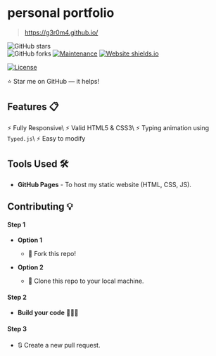 # personal portfolio
> https://g3r0m4.github.io/

![GitHub stars](https://img.shields.io/github/stars/g3r0m4/g3r0m4.github.io)  
 ![GitHub forks](https://img.shields.io/github/forks/g3r0m4/g3r0m4.github.io) 
 [![Maintenance](https://img.shields.io/badge/maintained-yes-green.svg)](https://github.com/g3r0m4/g3r0m4.github.io/commits/master) 
 [![Website shields.io](https://img.shields.io/badge/website-up-yellow)](http://g3r0m4.github.io/) 

 [![License](http://img.shields.io/:license-mit-blue.svg?style=flat-square)](http://badges.mit-license.org)

:star: Star me on GitHub — it helps! 
  
 ## Features 📋 
 ⚡️ Fully Responsive\ 
 ⚡️ Valid HTML5 & CSS3\ 
 ⚡️ Typing animation using `Typed.js`\ 
 ⚡️ Easy to modify

## Tools Used 🛠️ 
 * <b>GitHub Pages</b> - To host my static website (HTML, CSS, JS). 
  
 ## Contributing 💡 
 #### Step 1 
  
 - **Option 1** 
     - 🍴 Fork this repo! 
  
 - **Option 2** 
     - 👯 Clone this repo to your local machine. 
  
  
 #### Step 2 
  
 - **Build your code** 🔨🔨🔨 
  
 #### Step 3 
  
 - 🔃 Create a new pull request.
